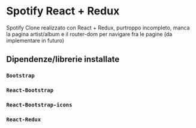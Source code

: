 # Spotify React + Redux

Spotify Clone realizzato con React + Redux, purtroppo incompleto, manca la pagina artist/album e il router-dom per navigare fra le pagine (da implementare in futuro)

## Dipendenze/librerie installate

### `Bootstrap`
### `React-Bootstrap`
### `React-Bootstrap-icons`
### `React-Redux`